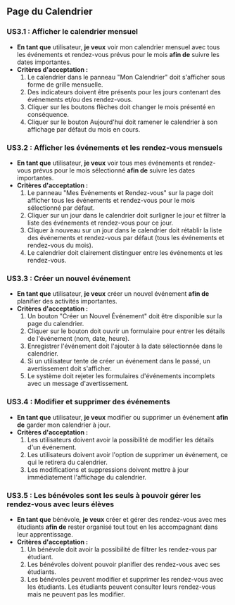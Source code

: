 ## Page du Calendrier

### US3.1 : Afficher le calendrier mensuel

- **En tant que** utilisateur, **je veux** voir mon calendrier mensuel avec tous les événements et rendez-vous prévus pour le mois **afin de** suivre les dates importantes.
- **Critères d'acceptation :**
  1. Le calendrier dans le panneau "Mon Calendrier" doit s'afficher sous forme de grille mensuelle.
  2. Des indicateurs doivent être présents pour les jours contenant des événements et/ou des rendez-vous.
  3. Cliquer sur les boutons flèches doit changer le mois présenté en conséquence.
  4. Cliquer sur le bouton Aujourd'hui doit ramener le calendrier à son affichage par défaut du mois en cours.

### US3.2 : Afficher les événements et les rendez-vous mensuels

- **En tant que** utilisateur, **je veux** voir tous mes événements et rendez-vous prévus pour le mois sélectionné **afin de** suivre les dates importantes.
- **Critères d'acceptation :**
  1. Le panneau "Mes Événements et Rendez-vous" sur la page doit afficher tous les événements et rendez-vous pour le mois sélectionné par défaut.
  2. Cliquer sur un jour dans le calendrier doit surligner le jour et filtrer la liste des événements et rendez-vous pour ce jour.
  3. Cliquer à nouveau sur un jour dans le calendrier doit rétablir la liste des événements et rendez-vous par défaut (tous les événements et rendez-vous du mois).
  4. Le calendrier doit clairement distinguer entre les événements et les rendez-vous.

### US3.3 : Créer un nouvel événement

- **En tant que** utilisateur, **je veux** créer un nouvel événement **afin de** planifier des activités importantes.
- **Critères d'acceptation :**
  1. Un bouton "Créer un Nouvel Événement" doit être disponible sur la page du calendrier.
  2. Cliquer sur le bouton doit ouvrir un formulaire pour entrer les détails de l'événement (nom, date, heure).
  3. Enregistrer l'événement doit l'ajouter à la date sélectionnée dans le calendrier.
  4. Si un utilisateur tente de créer un événement dans le passé, un avertissement doit s'afficher.
  5. Le système doit rejeter les formulaires d'événements incomplets avec un message d'avertissement.

### US3.4 : Modifier et supprimer des événements

- **En tant que** utilisateur, **je veux** modifier ou supprimer un événement **afin de** garder mon calendrier à jour.
- **Critères d'acceptation :**
  1. Les utilisateurs doivent avoir la possibilité de modifier les détails d'un événement.
  2. Les utilisateurs doivent avoir l'option de supprimer un événement, ce qui le retirera du calendrier.
  3. Les modifications et suppressions doivent mettre à jour immédiatement l'affichage du calendrier.

### US3.5 : Les bénévoles sont les seuls à pouvoir gérer les rendez-vous avec leurs élèves

- **En tant que** bénévole, **je veux** créer et gérer des rendez-vous avec mes étudiants **afin de** rester organisé tout tout en les accompagnant dans leur apprentissage.
- **Critères d'acceptation :**
  1. Un bénévole doit avoir la possibilité de filtrer les rendez-vous par étudiant.
  2. Les bénévoles doivent pouvoir planifier des rendez-vous avec ses étudiants.
  3. Les bénévoles peuvent modifier et supprimer les rendez-vous avec les étudiants. Les étudiants peuvent consulter leurs rendez-vous mais ne peuvent pas les modifier.
